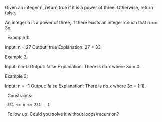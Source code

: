 Given an integer n, return true if it is a power of three. Otherwise, return false.

An integer n is a power of three, if there exists an integer x such that n == 3x.

 
Example 1:

Input: n = 27
Output: true
Explanation: 27 = 33


Example 2:

Input: n = 0
Output: false
Explanation: There is no x where 3x = 0.


Example 3:

Input: n = -1
Output: false
Explanation: There is no x where 3x = (-1).


 
Constraints:


	-231 <= n <= 231 - 1


 
Follow up: Could you solve it without loops/recursion?